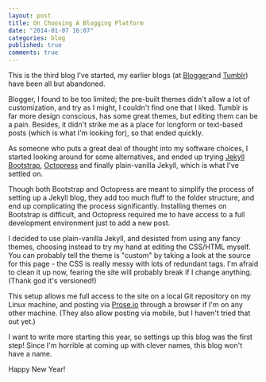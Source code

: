 ```yaml
---
layout: post
title: On Choosing A Blogging Platform
date: "2014-01-07 16:07"
categories: blog
published: true
comments: true
---
```


This is the third blog I've started, my earlier blogs (at [Blogger](http://paanini.blogspot.in)and [Tumblr](http://paanini.tumblr.com)) have been all but abandoned.

Blogger, I found to be too limited; the pre-built themes didn't allow a lot of customization, and try as I might, I couldn't find one that I liked. Tumblr is far more design conscious, has some great themes, but editing them can be a pain. Besides, it didn't strike me as a place for longform or text-based posts (which is what I'm looking for), so that ended quickly.

As someone who puts a great deal of thought into my software choices, I started looking around for some alternatives, and ended up trying [Jekyll Bootstrap](http://jekyllbootstrap.com/), [Octopress](http://octopress.org) and finally plain-vanilla Jekyll, which is what I've settled on.

Though both Bootstrap and Octopress are meant to simplify the process of setting up a Jekyll blog, they add too much fluff to the folder structure, and end up complicating the process significantly. Installing themes on Bootstrap is difficult, and Octopress required me to have access to a full development environment just to add a new post.

I decided to use plain-vanilla Jekyll, and desisted from using any fancy themes, choosing instead to try my hand at editing the CSS/HTML myself. You can probably tell the theme is "custom" by taking a look at the source for this page - the CSS is really messy with lots of redundant tags. I'm afraid to clean it up now, fearing the site will probably break if I change anything. (Thank god it's versioned!)

This setup allows me full access to the site on a local Git repository on my Linux machine, and posting via [Prose.io](http://prose.io) through a browser if I'm on any other machine. (They also allow posting via mobile, but I haven't tried that out yet.)

I want to write more starting this year, so settings up this blog was the first step! Since I'm horrible at coming up with clever names, this blog won't have a name.

Happy New Year!